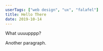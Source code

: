 ```yaml
---
userTags: ["web design", "ux", "falafel"]
title: Hello There
date: 2019-10-14
---
```


What uuuupppp?

Another paragraph.
